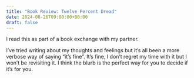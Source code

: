 ```yaml
---
title: "Book Review: Twelve Percent Dread"
date: 2024-08-26T09:00:00+00:00
draft: false
---
```


I read this as part of a book exchange with my partner.

I’ve tried writing about my thoughts and feelings but it’s all been a more verbose way of saying “it’s fine”. It’s fine, I don’t regret my time with it but I won’t be revisiting it. I think the blurb is the perfect way for you to decide if it’s for you. 
